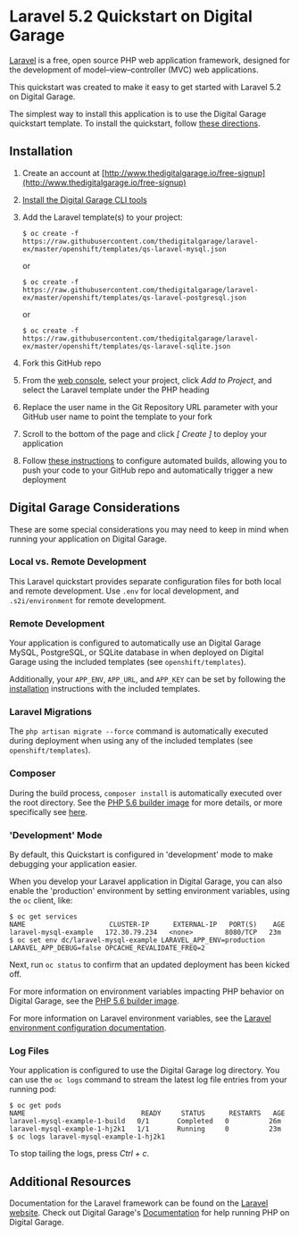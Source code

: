 Laravel 5.2 Quickstart on Digital Garage
===================================
[Laravel](http://laravel.com/) is a free, open source PHP web application framework, designed for the development of model–view–controller (MVC) web applications.

This quickstart was created to make it easy to get started with Laravel 5.2 on Digital Garage.

The simplest way to install this application is to use the Digital Garage quickstart template. To install the quickstart, follow [these directions](#installation).

## Installation ##

1. Create an account at [http://www.thedigitalgarage.io/free-signup](http://www.thedigitalgarage.io/free-signup)

2. [Install the Digital Garage CLI tools](https://docs.thedigitalgarage.io/getting_started/beyond_the_basics.html#btb-installing-the-openshift-cli)

3. Add the Laravel template(s) to your project:

    ```
    $ oc create -f https://raw.githubusercontent.com/thedigitalgarage/laravel-ex/master/openshift/templates/qs-laravel-mysql.json
    ```
    or

    ```
    $ oc create -f https://raw.githubusercontent.com/thedigitalgarage/laravel-ex/master/openshift/templates/qs-laravel-postgresql.json
    ```
    or

    ```
    $ oc create -f https://raw.githubusercontent.com/thedigitalgarage/laravel-ex/master/openshift/templates/qs-laravel-sqlite.json
    ```

4. Fork this GitHub repo

5. From the [web console](https://apps.thedigitalgarage.io:8443/console/), select your project, click *Add to Project*, and select the Laravel template under the PHP heading

6. Replace the user name in the Git Repository URL parameter with your GitHub user name to point the template to your fork

7. Scroll to the bottom of the page and click *[ Create ]* to deploy your application

8. Follow [these instructions](https://docs.thedigitalgarage.io/getting_started/basic_walkthrough.html#bw-configuring-automated-builds) to configure automated builds, allowing you to push your code to your GitHub repo and automatically trigger a new deployment

## Digital Garage Considerations ##
These are some special considerations you may need to keep in mind when running your application on Digital Garage.

### Local vs. Remote Development ###
This Laravel quickstart provides separate configuration files for both local and remote development. Use `.env` for local development, and `.s2i/environment` for remote development.

### Remote Development ###
Your application is configured to automatically use an Digital Garage MySQL, PostgreSQL, or SQLite database in when deployed on Digital Garage using the included templates (see `openshift/templates`).

Additionally, your `APP_ENV`, `APP_URL`, and `APP_KEY` can be set by following the [installation](#installation) instructions with the included templates.

### Laravel Migrations ###
The `php artisan migrate --force` command is automatically executed during deployment when using any of the included templates (see `openshift/templates`).

### Composer ###
During the build process, `composer install` is automatically executed over the root directory. See the [PHP 5.6 builder image](https://github.com/sclorg/s2i-php-container/tree/master/5.6) for more details, or more specifically see [here](https://github.com/sclorg/s2i-php-container/blob/master/5.6/s2i/bin/assemble#L9-L26).

### 'Development' Mode ###
By default, this Quickstart is configured in 'development' mode to make debugging your application easier.

When you develop your Laravel application in Digital Garage, you can also enable the 'production' environment by setting environment variables, using the `oc` client, like:

```
$ oc get services
NAME                     CLUSTER-IP      EXTERNAL-IP   PORT(S)    AGE
laravel-mysql-example   172.30.79.234   <none>        8080/TCP   23m
$ oc set env dc/laravel-mysql-example LARAVEL_APP_ENV=production LARAVEL_APP_DEBUG=false OPCACHE_REVALIDATE_FREQ=2
```

Next, run `oc status` to confirm that an updated deployment has been kicked off.

For more information on environment variables impacting PHP behavior on Digital Garage, see the [PHP 5.6 builder image](https://github.com/sclorg/s2i-php-container/tree/master/5.6#environment-variables).

For more information on Laravel environment variables, see the [Laravel environment configuration documentation](https://laravel.com/docs/5.2/configuration#environment-configuration).

### Log Files ###
Your application is configured to use the Digital Garage log directory. You can use the `oc logs` command to stream the latest log file entries from your running pod:

```
$ oc get pods
NAME                             READY     STATUS      RESTARTS   AGE
laravel-mysql-example-1-build   0/1       Completed   0          26m
laravel-mysql-example-1-hj2k1   1/1       Running     0          23m
$ oc logs laravel-mysql-example-1-hj2k1
```

To stop tailing the logs, press *Ctrl + c*.

## Additional Resources ##
Documentation for the Laravel framework can be found on the [Laravel website](http://laravel.com/docs). Check out Digital Garage's [Documentation](https://docs.thedigitalgarage.io/using_images/s2i_images/php.html) for help running PHP on Digital Garage.
